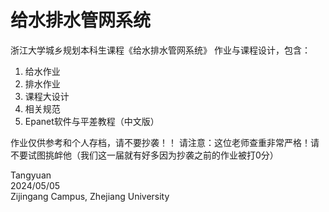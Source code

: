 # 给水排水管网系统
浙江大学城乡规划本科生课程《给水排水管网系统》 作业与课程设计，包含：
1. 给水作业
2. 排水作业
3. 课程大设计
4. 相关规范
5. Epanet软件与平差教程（中文版）

作业仅供参考和个人存档，请不要抄袭！！
请注意：这位老师查重非常严格！请不要试图挑衅他（我们这一届就有好多因为抄袭之前的作业被打0分）

Tangyuan <br />
2024/05/05 <br />
Zijingang Campus, Zhejiang University
